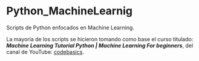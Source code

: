# Python_MachineLearnig
Scripts de Python enfocados en Machine Learning. 

La mayoría de los scripts se hicieron tomando como base el curso titulado: ***Machine Learning Tutorial Python | Machine Learning For beginners***, del canal de YouTube: [codebasics](https://www.youtube.com/@codebasics). 



